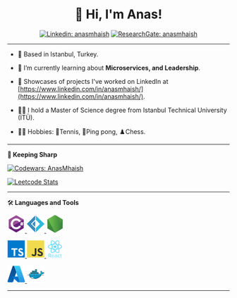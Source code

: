 <div align="center">
  <h1> 👋 Hi, I'm Anas! </h1>

  [![Linkedin: anasmhaish](https://img.shields.io/badge/linkedin-%230077B5.svg?style=for-the-badge&logo=linkedin&logoColor=white)](https://www.linkedin.com/in/anasmhaish/)
  [![ResearchGate: anasmhaish](https://img.shields.io/badge/ResearchGate-00CCBB?style=for-the-badge&logo=ResearchGate&logoColor=white)](https://www.researchgate.net/profile/Anas-Mhaish)
</div>

---
<!-- - 🦊 I'm working at -->
- 🏡 Based in Istanbul, Turkey.
  
- 🌱 I’m currently learning about **Microservices, and Leadership**.

<!-- - 💬 Ask me about ** -->

<!-- - 🖋️ From time to time I blog at https://ammar.codes/ -->

- 📄 Showcases of projects I've worked on LinkedIn at [https://www.linkedin.com/in/anasmhaish/](https://www.linkedin.com/in/anasmhaish/).

- 🧑‍🎓 I hold a Master of Science degree from Istanbul Technical University (İTÜ).

- 🤾‍♂️ Hobbies: 🎾Tennis, 🏓Ping pong, ♟️Chess.
---

💠<b> Keeping Sharp </b>

[![Codewars: AnasMhaish](https://www.codewars.com/users/AnasMhaish/badges/large)](https://www.codewars.com/users/AnasMhaish)

[![Leetcode Stats](https://leetcard.jacoblin.cool/anasmhaish?ext=contest)](https://leetcode.com/anasmhaish)

<!-- [![Anurag's GitHub stats](https://github-readme-stats.vercel.app/api?username=anasmhaish)](https://github.com/anasmhaish/github-readme-stats)-->

---

🛠️<b>&nbsp;Languages&nbsp;and&nbsp;Tools</b>
<br/>
<p align="left">
  <!-- Server Side -->

  <a href="https://learn.microsoft.com/en-us/dotnet/csharp/" target="_blank"> <img src="https://raw.githubusercontent.com/devicons/devicon/master/icons/csharp/csharp-original.svg" alt="csharp" width="40" height="40"/> </a>
  <a href="https://fsharp.org/" target="_blank"> <img src="https://raw.githubusercontent.com/devicons/devicon/master/icons/fsharp/fsharp-original.svg" alt="fsharp" width="40" height="40"/> </a>
  <a href="https://nodejs.org/" target="_blank"> <img src="https://raw.githubusercontent.com/devicons/devicon/master/icons/nodejs/nodejs-original.svg" alt="nodejs" width="40" height="40"/> </a>
  
  <!-- Client Side -->
  <a href="https://www.typescriptlang.org/" target="_blank"> <img src="https://raw.githubusercontent.com/devicons/devicon/master/icons/typescript/typescript-original.svg" alt="typescript" width="40" height="40"/>
  <a href="https://developer.mozilla.org/en-US/docs/Web/JavaScript" target="_blank"> <img src="https://raw.githubusercontent.com/devicons/devicon/master/icons/javascript/javascript-original.svg" alt="javascript" width="40" height="40"/> </a>
  </a>
  <a href="https://reactjs.org/" target="_blank"> <img src="https://raw.githubusercontent.com/devicons/devicon/master/icons/react/react-original-wordmark.svg" alt="react" width="40" height="40"/> </a>
  <!--<a href="https://graphql.org" target="_blank"> <img src="https://www.vectorlogo.zone/logos/graphql/graphql-icon.svg" alt="graphql" width="40" height="40"/> </a>-->
  <!--<a href="https://testing-library.com/" target="_blank"> <img src="https://testing-library.com/img/octopus-128x128.png" alt="react-testing-library" width="40" height="40"/> </a>-->
  
  <!-- Platform -->
  
  <a href="https://azure.microsoft.com/" target="_blank"> <img src="https://raw.githubusercontent.com/devicons/devicon/master/icons/azure/azure-original.svg" alt="azure" width="40" height="40"/> </a>
  <a href="https://www.docker.com/" target="_blank"> <img src="https://raw.githubusercontent.com/devicons/devicon/master/icons/docker/docker-original.svg" alt="docker" width="40" height="40"/> </a>
  <!--<a href="https://www.terraform.io/" target="_blank"> <img src="https://raw.githubusercontent.com/devicons/devicon/master/icons/terraform/terraform-original.svg" alt="terraform" width="40" height="40"/> </a>-->
  <!--<a href="https://www.nginx.com/" target="_blank"> <img src="https://raw.githubusercontent.com/devicons/devicon/master/icons/nginx/nginx-original.svg" alt="nginx" width="40" height="40"/> </a>-->
  <!--<a href="https://kubernetes.io/" target="_blank"> <img src="https://raw.githubusercontent.com/devicons/devicon/master/icons/kubernetes/kubernetes-original.svg" alt="kubernetes" width="40" height="40"/> </a>-->
</p>
  
---

<!--🧑‍🤝‍🧑 SOCIAL-->


<!--
**AnasMhaish/anasmhaish** is a ✨ _special_ ✨ repository because its `README.md` (this file) appears on your GitHub profile.

Here are some ideas to get you started:

- 🔭 I’m currently working on ...
- 🌱 I’m currently learning ...
- 👯 I’m looking to collaborate on ...
- 🤔 I’m looking for help with ...
- 💬 Ask me about ...
- 📫 How to reach me: ...
- 😄 Pronouns: ...
- ⚡ Fun fact: ...
-->

